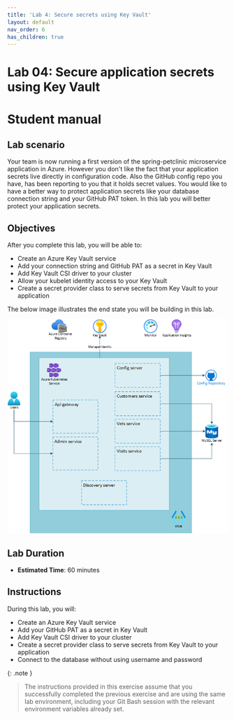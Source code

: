 ```yaml
---
title: 'Lab 4: Secure secrets using Key Vault'
layout: default
nav_order: 6
has_children: true
---
```


# Lab 04: Secure application secrets using Key Vault

# Student manual

## Lab scenario

Your team is now running a first version of the spring-petclinic microservice application in Azure. However you don't like the fact that your application secrets live directly in configuration code. Also the GitHub config repo you have, has been reporting to you that it holds secret values. You would like to have a better way to protect application secrets like your database connection string and your GitHub PAT token. In this lab you will better protect your application secrets.

## Objectives

After you complete this lab, you will be able to:

- Create an Azure Key Vault service
- Add your connection string and GitHub PAT as a secret in Key Vault
- Add Key Vault CSI driver to your cluster
- Allow your kubelet identity access to your Key Vault
- Create a secret provider class to serve secrets from Key Vault to your application

The below image illustrates the end state you will be building in this lab.

![lab 4 overview](../../images/lab4.png)

## Lab Duration

- **Estimated Time**: 60 minutes

## Instructions

During this lab, you will:

- Create an Azure Key Vault service
- Add your GitHub PAT as a secret in Key Vault
- Add Key Vault CSI driver to your cluster
- Create a secret provider class to serve secrets from Key Vault to your application
- Connect to the database without using username and password

{: .note }
> The instructions provided in this exercise assume that you successfully completed the previous exercise and are using the same lab environment, including your Git Bash session with the relevant environment variables already set.
